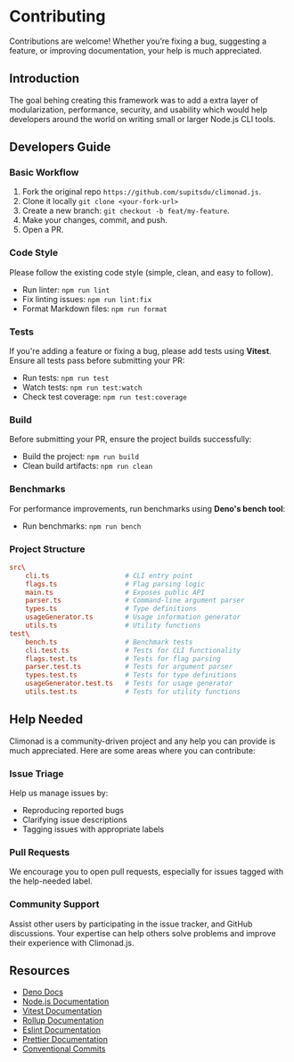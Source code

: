 # Contributing

Contributions are welcome! Whether you’re fixing a bug, suggesting a feature, or improving documentation, your help is much appreciated.

## Introduction

The goal behing creating this framework was to add a extra layer of modularization, performance, security, and usability which would help developers around the world on writing small or larger Node.js CLI tools.

## Developers Guide

### Basic Workflow

1. Fork the original repo `https://github.com/supitsdu/climonad.js`.
2. Clone it locally `git clone <your-fork-url>`
3. Create a new branch: `git checkout -b feat/my-feature`.
4. Make your changes, commit, and push.
5. Open a PR.

### Code Style

Please follow the existing code style (simple, clean, and easy to follow).

- Run linter: `npm run lint`
- Fix linting issues: `npm run lint:fix`
- Format Markdown files: `npm run format`

### Tests

If you're adding a feature or fixing a bug, please add tests using **Vitest**. Ensure all tests pass before submitting your PR:

- Run tests: `npm run test`
- Watch tests: `npm run test:watch`
- Check test coverage: `npm run test:coverage`

### Build

Before submitting your PR, ensure the project builds successfully:

- Build the project: `npm run build`
- Clean build artifacts: `npm run clean`

### Benchmarks

For performance improvements, run benchmarks using **Deno's bench tool**:

- Run benchmarks: `npm run bench`

### Project Structure

```toml
src\
    cli.ts                   # CLI entry point
    flags.ts                 # Flag parsing logic
    main.ts                  # Exposes public API
    parser.ts                # Command-line argument parser
    types.ts                 # Type definitions
    usageGenerator.ts        # Usage information generator
    utils.ts                 # Utility functions
test\
    bench.ts                 # Benchmark tests
    cli.test.ts              # Tests for CLI functionality
    flags.test.ts            # Tests for flag parsing
    parser.test.ts           # Tests for argument parser
    types.test.ts            # Tests for type definitions
    usageGenerator.test.ts   # Tests for usage generator
    utils.test.ts            # Tests for utility functions
```

## Help Needed

Climonad is a community-driven project and any help you can provide is much appreciated. Here are some areas where you can contribute:

### Issue Triage

Help us manage issues by:

- Reproducing reported bugs
- Clarifying issue descriptions
- Tagging issues with appropriate labels

### Pull Requests

We encourage you to open pull requests, especially for issues tagged with the help-needed label.

### Community Support

Assist other users by participating in the issue tracker, and GitHub discussions. Your expertise can help others solve problems and improve their experience with Climonad.js.

## Resources

- [Deno Docs](https://docs.deno.com/)
- [Node.js Documentation](https://nodejs.org/docs/latest/api/)
- [Vitest Documentation](https://vitest.dev/guide/)
- [Rollup Documentation](https://rollupjs.org/introduction/)
- [Eslint Documentation](https://eslint.org/)
- [Prettier Documentation](https://prettier.io/docs/en/)
- [Conventional Commits](https://www.conventionalcommits.org/)
